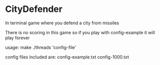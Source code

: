 # CityDefender
In terminal game where you defend a city from missiles

There is no scoring in this game so if you play with config-example it will play forever

usage:
make
./threads 'config-file'

config files included are:
  config-example.txt
  config-1000.txt
 
